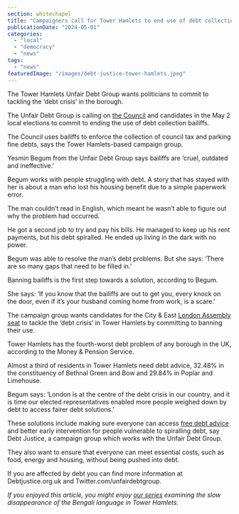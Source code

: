 ```yaml
---
section: whitechapel
title: "Campaigners call for Tower Hamlets to end use of debt collection bailiffs"
publicationDate: "2024-05-01"
categories: 
  - "local"
  - "democracy"
  - "news"
tags: 
  - "news"
featuredImage: "/images/debt-justice-tower-hamlets.jpeg"
---
```


The Tower Hamlets Unfair Debt Group wants politicians to commit to tackling the ‘debt crisis’ in the borough.

The Unfair Debt Group is calling on [the Council](https://romanroadlondon.com/mayor-lutfur-rahman-tower-hamlets-interview/) and candidates in the May 2 local elections to commit to ending the use of debt collection bailiffs.

The Council uses bailiffs to enforce the collection of council tax and parking fine debts, says the Tower Hamlets-based campaign group. 

Yesmin Begum from the Unfair Debt Group says bailiffs are ‘cruel, outdated and ineffective.’

Begum works with people struggling with debt. A story that has stayed with her is about a man who lost his housing benefit due to a simple paperwork error. 

The man couldn’t read in English, which meant he wasn’t able to figure out why the problem had occurred. 

He got a second job to try and pay his bills. He managed to keep up his rent payments, but his debt spiralled. He ended up living in the dark with no power.

Begum was able to resolve the man’s debt problems. But she says: ‘There are so many gaps that need to be filled in.’ 

Banning bailiffs is the first step towards a solution, according to Begum.

She says: ‘If you know that the bailiffs are out to get you, every knock on the door, even if it’s your husband coming home from work, is a scare.'

The campaign group wants candidates for the City & East [London Assembly seat](https://www.londonelects.org.uk/) to tackle the ‘debt crisis’ in Tower Hamlets by committing to banning their use. 

Tower Hamlets has the fourth-worst debt problem of any borough in the UK, according to the Money & Pension Service. 

Almost a third of residents in Tower Hamlets need debt advice, 32.48% in the constituency of Bethnal Green and Bow and 29.84% in Poplar and Limehouse.

Begum says: ‘London is at the centre of the debt crisis in our country, and it is time our elected representatives enabled more people weighed down by debt to access fairer debt solutions.’

These solutions include making sure everyone can access [free debt advice](https://whitechapellondon.co.uk/toynbee-hall-increases-free-legal-housing-advice/) and better early intervention for people vulnerable to spiralling debt, say Debt Justice, a campaign group which works with the Unfair Debt Group.

They also want to ensure that everyone can meet essential costs, such as food, energy and housing, without being pushed into debt. 

If you are affected by debt you can find more information at Debtjustice.org.uk and Twitter.com/unfairdebtgroup.

_If you enjoyed this article, you might enjoy [our series](https://whitechapellondon.co.uk/third-generation-british-bangladeshis-losing-bangla-native-tongue-tipping-point/) examining the slow disappearance of the Bengali language in Tower Hamlets._
